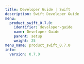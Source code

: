 ```yaml
---
title: Developer Guide | Swift
description: Swift Developer Guide
menu:
  product_swift_0.7.0:
    identifier: developer-guide
    name: Developer Guide
    parent: setup
    weight: 25
menu_name: product_swift_0.7.0
info:
  version: 0.7.0
---
```


